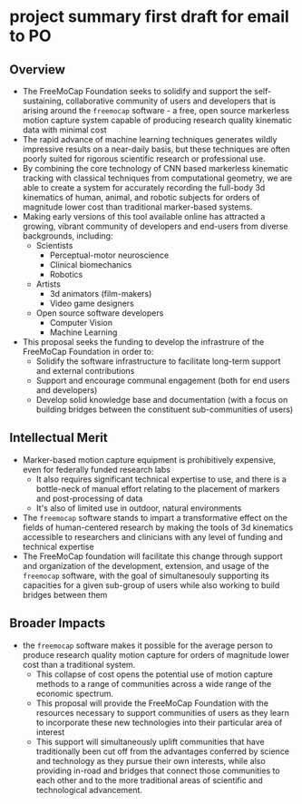 # project summary first draft for email to PO

## Overview

- The FreeMoCap Foundation seeks to solidify and support the self-sustaining, collaborative community of users and developers that is arising around the `freemocap` software - a free, open source markerless motion capture system capable of producing research quality kinematic data with minimal cost
- The rapid advance of machine learning techniques generates wildly impressive results on a near-daily basis, but these techniques are often poorly suited for rigorous scientific research or professional use. 
- By combining the core technology of CNN based markerless kinematic tracking with classical techniques from computational geometry, we are able to create a system for accurately recording the full-body 3d kinematics of human, animal, and robotic subjects for orders of magnitude lower cost than traditional marker-based systems. 
- Making early versions of this tool available online has attracted a growing, vibrant community of developers and end-users from diverse backgrounds, including:
    - Scientists
        - Perceptual-motor neuroscience 
        - Clinical biomechanics
        - Robotics
    - Artists
        - 3d animators (film-makers)
        - Video game designers
    - Open source software developers
        - Computer Vision
        - Machine Learning
- This proposal seeks the funding to develop the infrastrure of the FreeMoCap Foundation in order to:
    - Solidify the software infrastructure to facilitate long-term support and external contributions
    - Support and encourage communal engagement (both for end users and developers)
    - Develop solid knowledge base and documentation (with a focus on building bridges between the constituent sub-communities of users)

## Intellectual Merit

- Marker-based motion capture equipment is prohibitively expensive, even for federally funded research labs
    - It also requires significant technical expertise to use, and there is a bottle-neck of manual effort relating to the placement of markers and post-processing of data
    - It's also of limited use in outdoor, natural environments
- The `freemocap` software stands to impart a transformative effect on the fields of human-centered research by making the tools of 3d kinematics accessible to researchers and clinicians with any level of funding and technical expertise
- The FreeMoCap foundation will facilitate this change through support and organization of the development, extension, and usage of the `freemocap` software, with the goal of simultanesouly supporting its capacities for a given sub-group of users while also working to build bridges between  them

## Broader Impacts
- the `freemocap` software makes it possible for the average person to produce research quality motion capture for orders of magnitude lower cost than a traditional system. 
    - This collapse of cost opens the potential use of motion capture methods to a range of communities across a wide range of the economic spectrum. 
    - This proposal will provide the  FreeMoCap Foundation with the resources necessary to support communities of users as they learn to incorporate these new technologies into their particular area of interest
    - This support will simultaneously uplift communities that have traditionally been cut off from the advantages conferred by science and technology as they pursue their own interests, while also providing in-road and bridges that connect those communities to each other and to the more traditional areas of scientific and technological advancement. 